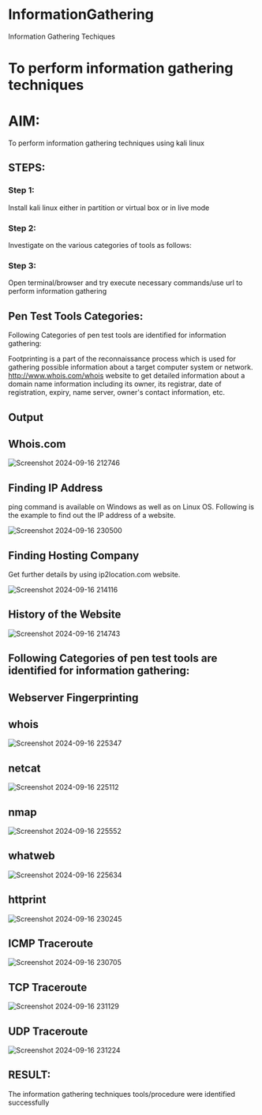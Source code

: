 # InformationGathering
Information Gathering Techiques

# To perform information gathering techniques

# AIM:

To perform information gathering techniques using kali linux 

## STEPS:

### Step 1:

Install kali linux either in partition or virtual box or in live mode

### Step 2:

Investigate on the various categories of tools as follows:

### Step 3:
Open terminal/browser and try execute necessary commands/use url to perform information gathering

## Pen Test Tools Categories:  

Following Categories of pen test tools are identified for information gathering:

Footprinting is a part of the reconnaissance process which is used for gathering possible information about a target computer system or network.
http://www.whois.com/whois website to get detailed information about a domain name information including its owner, its registrar, date of registration, expiry, name server, owner's contact information, etc.

## Output

## Whois.com

![Screenshot 2024-09-16 212746](https://github.com/user-attachments/assets/73b54153-58ee-44b8-8f5e-29e82c700db6)

## Finding IP Address

ping command is available on Windows as well as on Linux OS. Following is the example to find out the IP address of a website.

![Screenshot 2024-09-16 230500](https://github.com/user-attachments/assets/b9a5085a-4c08-4d17-b5f6-b2be7ac46a64)

## Finding Hosting Company
Get further details by using ip2location.com website.

![Screenshot 2024-09-16 214116](https://github.com/user-attachments/assets/8c49f646-2895-451f-996d-13a336f5f1e5)

## History of the Website

![Screenshot 2024-09-16 214743](https://github.com/user-attachments/assets/1496121a-2cfa-431d-acc3-a2a9d2cca25b)

## Following Categories of pen test tools are identified for information gathering:

## Webserver Fingerprinting

## whois

![Screenshot 2024-09-16 225347](https://github.com/user-attachments/assets/3de8b9d0-6f4c-4702-9e6a-b33f2ef67447)

## netcat

![Screenshot 2024-09-16 225112](https://github.com/user-attachments/assets/552fb599-1fa6-49d3-b769-5a705ed842aa)

## nmap

![Screenshot 2024-09-16 225552](https://github.com/user-attachments/assets/c3e42d31-bdcb-47af-93d0-2a8c09f045cf)

## whatweb

![Screenshot 2024-09-16 225634](https://github.com/user-attachments/assets/a280483e-61d7-495d-b469-cb4db2cf1aac)

## httprint

![Screenshot 2024-09-16 230245](https://github.com/user-attachments/assets/ae242b13-ad49-4131-b1f1-27bf4c00ae47)

## ICMP Traceroute

![Screenshot 2024-09-16 230705](https://github.com/user-attachments/assets/5d10f58a-e38d-4dfe-afe5-84c3f9d617af)

## TCP Traceroute

![Screenshot 2024-09-16 231129](https://github.com/user-attachments/assets/ed102c23-5af1-456e-b23a-dadfbadd36c1)

## UDP Traceroute

![Screenshot 2024-09-16 231224](https://github.com/user-attachments/assets/9b825a51-e01d-43bc-a004-bb2d5c18074b)

## RESULT:
The information gathering techniques tools/procedure were  identified successfully
